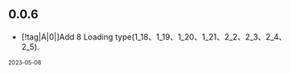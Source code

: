 ## 0.0.6

- [!tag|A|0|]Add 8 Loading type(1_18、1_19、1_20、1_21、2_2、2_3、2_4、2_5).

<font size=1>2023-05-08</font>
